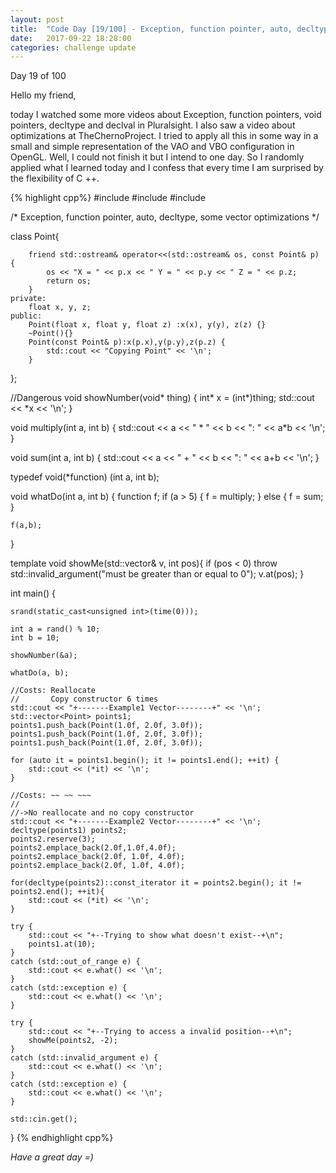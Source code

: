 ```yaml
---
layout: post
title:  "Code Day [19/100] - Exception, function pointer, auto, decltype, some vector optimizations"
date:   2017-09-22 18:28:00
categories: challenge update
---
```


Day 19 of 100

Hello my friend,

today I watched some more videos about Exception, function pointers, void pointers, decltype and declval in Pluralsight. I also saw a video about optimizations at TheChernoProject. I tried to apply all this in some way in a small and simple representation of the VAO and VBO configuration in OpenGL. Well, I could not finish it but I intend to one day. So I randomly applied what I learned today and I confess that every time I am surprised by the flexibility of C ++.

{% highlight cpp%}
#include <iostream>
#include <ctime>
#include <vector>

/*
	Exception, function pointer, auto, decltype, some vector optimizations 
*/

class Point{

		friend std::ostream& operator<<(std::ostream& os, const Point& p) {
			os << "X = " << p.x << " Y = " << p.y << " Z = " << p.z;
			return os;
		}
	private:
		float x, y, z;
	public:
		Point(float x, float y, float z) :x(x), y(y), z(z) {}
		~Point(){}
		Point(const Point& p):x(p.x),y(p.y),z(p.z) {
			std::cout << "Copying Point" << '\n';
		}
};

//Dangerous
void showNumber(void* thing) {
	int* x = (int*)thing;
	std::cout << *x << '\n';
}

void multiply(int a, int b) {
	std::cout << a << " * " << b << ": " << a*b << '\n';
}

void sum(int a, int b) {
	std::cout << a << " + " << b << ": " << a+b << '\n';
}

typedef void(*function) (int a, int b);

void whatDo(int a, int b) {
	function f;
	if (a > 5) {
		f = multiply;
	}
	else {
		f = sum;
	}

	f(a,b);
}

template <typename T>
void showMe(std::vector<T>& v, int pos){
	if (pos < 0) throw std::invalid_argument("must be greater than or equal to 0");
	v.at(pos);
}

int main() {

	srand(static_cast<unsigned int>(time(0)));

	int a = rand() % 10;
	int b = 10;

	showNumber(&a);

	whatDo(a, b);

	//Costs: Reallocate
	//       Copy constructor 6 times
	std::cout << "+-------Example1 Vector--------+" << '\n';
	std::vector<Point> points1;
	points1.push_back(Point(1.0f, 2.0f, 3.0f));
	points1.push_back(Point(1.0f, 2.0f, 3.0f));
	points1.push_back(Point(1.0f, 2.0f, 3.0f));

	for (auto it = points1.begin(); it != points1.end(); ++it) {
		std::cout << (*it) << '\n';
	}

	//Costs: ~~ ~~ ~~~
	//
	//->No reallocate and no copy constructor
	std::cout << "+-------Example2 Vector--------+" << '\n';
	decltype(points1) points2;
	points2.reserve(3);
	points2.emplace_back(2.0f,1.0f,4.0f);
	points2.emplace_back(2.0f, 1.0f, 4.0f);
	points2.emplace_back(2.0f, 1.0f, 4.0f);

	for(decltype(points2)::const_iterator it = points2.begin(); it != points2.end(); ++it){
		std::cout << (*it) << '\n';
	}

	try {
		std::cout << "+--Trying to show what doesn't exist--+\n";
		points1.at(10);
	}
	catch (std::out_of_range e) {
		std::cout << e.what() << '\n';
	}
	catch (std::exception e) {
		std::cout << e.what() << '\n';
	}

	try {
		std::cout << "+--Trying to access a invalid position--+\n";
		showMe(points2, -2);
	}
	catch (std::invalid_argument e) {
		std::cout << e.what() << '\n';
	}
	catch (std::exception e) {
		std::cout << e.what() << '\n';
	}

	std::cin.get();
}
{% endhighlight cpp%}

_Have a great day =)_